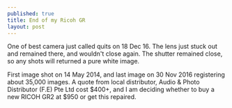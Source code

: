 ```yaml
---
published: true
title: End of my Ricoh GR
layout: post
---
```

One of best camera just called quits on 18 Dec 16. The lens just stuck out and remained there, and wouldn't close again. The shutter remained close, so any shots will returned a pure white image. 

First image shot on 14 May 2014, and last image on 30 Nov 2016 registering about 35,000 images. A quote from local distributor, Audio & Photo Distributor (F.E) Pte Ltd cost $400+, and I am deciding whether to buy a new RICOH GR2 at $950 or get this repaired.  